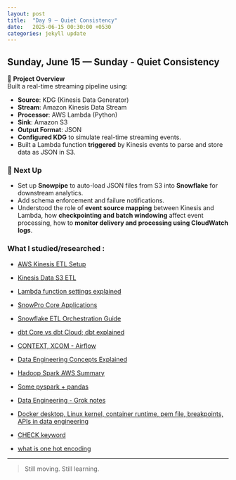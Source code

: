 ```yaml
---
layout: post
title:  "Day 9 – Quiet Consistency"
date:   2025-06-15 00:30:00 +0530
categories: jekyll update
---
```

## Sunday, June 15 — Sunday - Quiet Consistency

🧩 **Project Overview**  
Built a real-time streaming pipeline using:

- **Source**: KDG (Kinesis Data Generator)  
- **Stream**: Amazon Kinesis Data Stream  
- **Processor**: AWS Lambda (Python)  
- **Sink**: Amazon S3  
- **Output Format**: JSON
- **Configured KDG** to simulate real-time streaming events.  
- Built a Lambda function **triggered** by Kinesis events to parse and store data as JSON in S3.  

### 📌 Next Up

- Set up **Snowpipe** to auto-load JSON files from S3 into **Snowflake** for downstream analytics.  
- Add schema enforcement and failure notifications.
- Understood the role of **event source mapping** between Kinesis and Lambda, how **checkpointing and batch windowing** affect event processing, how to **monitor delivery and processing using CloudWatch logs**.


### What I studied/researched :

- [AWS Kinesis ETL Setup](https://chatgpt.com/share/684f043c-5898-800e-9a69-97f29ef0a6bc)
- [Kinesis Data S3 ETL](https://chatgpt.com/share/684f0452-576c-800e-9817-e2abd8b53041)
- [Lambda function settings explained](https://chatgpt.com/share/684f0472-df0c-800e-a4e7-3dd3a4f2da12)

- [SnowPro Core Applications](https://chatgpt.com/share/684f03c2-0424-800e-b4b2-a44178e75ecf)
- [Snowflake ETL Orchestration Guide](https://chatgpt.com/share/684f0488-64c4-800e-be85-03b838c4332b)
- [dbt Core vs dbt Cloud; dbt explained](https://chatgpt.com/share/684f04a1-d9a4-800e-b32f-cf05b7d2836d)
- [CONTEXT, XCOM - Airflow](https://grok.com/share/c2hhcmQtMg%3D%3D_8587d62e-fac3-4cf0-b321-3422fa0d29db)


- [Data Engineering Concepts Explained](https://chatgpt.com/share/684f0409-a754-800e-beeb-1b2f16ce3927)
- [Hadoop Spark AWS Summary](https://chatgpt.com/share/684f0426-5eb4-800e-9793-e1bb185ce5e4)
- [Some pyspark + pandas](https://g.co/gemini/share/d4ef90e518ca)
- [Data Engineering - Grok notes](https://grok.com/share/c2hhcmQtMg%3D%3D_8587d62e-fac3-4cf0-b321-3422fa0d29db)


- [Docker desktop, Linux kernel, container runtime, pem file, breakpoints, APIs in data engineering](https://www.perplexity.ai/search/how-is-docker-desktop-creating-XnolVkegSfmkiHFXjwESbA)
- [CHECK keyword](https://www.perplexity.ai/search/users-user-id-uuid-primary-key-yguH9N5RQbKMxEPgLzsY7Q)
- [what is one hot encoding](https://www.perplexity.ai/search/what-is-one-hot-encoding-cyKLf7AwSZipZEgj4ePOoQ)

---

> Still moving. Still learning.